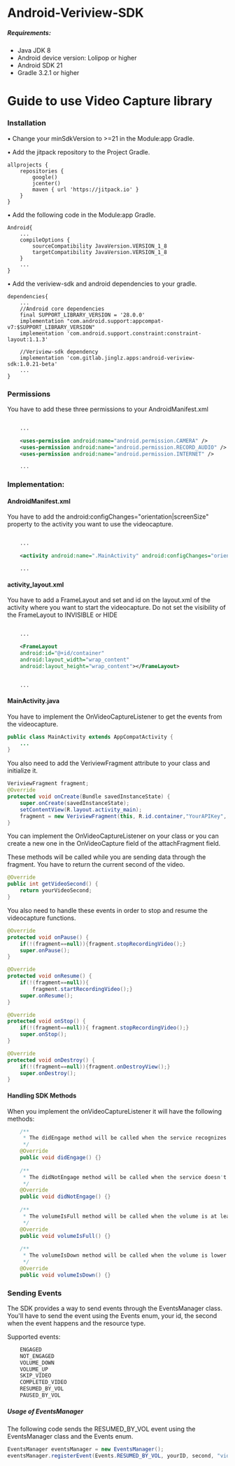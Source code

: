 # Android-Veriview-SDK

##### Requirements:

* Java JDK 8
* Android device version: Lolipop or higher
* Android SDK 21
* Gradle 3.2.1 or higher

# Guide to use Video Capture library

### Installation
•	Change your minSdkVersion to >=21 in the Module:app Gradle.

•	Add the jitpack repository to the Project Gradle.
```
allprojects {
    repositories {
        google()
        jcenter()
        maven { url 'https://jitpack.io' }
    }
}
```
•	Add the following code in the Module:app Gradle.
```
Android{
    ...
    compileOptions {
        sourceCompatibility JavaVersion.VERSION_1_8
        targetCompatibility JavaVersion.VERSION_1_8
    }
    ...
}
```
•	Add the veriview-sdk and android dependencies to your gradle.
```
dependencies{
    ...
    //Android core dependencies
    final SUPPORT_LIBRARY_VERSION = '28.0.0'
    implementation "com.android.support:appcompat-v7:$SUPPORT_LIBRARY_VERSION"
    implementation 'com.android.support.constraint:constraint-layout:1.1.3'
    
    //Veriview-sdk dependency
    implementation 'com.gitlab.jinglz.apps:android-veriview-sdk:1.0.21-beta'
    ...
}

```

### Permissions
You have to add these three permissions to your AndroidManifest.xml

```xml

    ...

    <uses-permission android:name="android.permission.CAMERA" />
    <uses-permission android:name="android.permission.RECORD_AUDIO" />
    <uses-permission android:name="android.permission.INTERNET" />

    ...

```
### Implementation:

#### AndroidManifest.xml
You have to add the android:configChanges="orientation|screenSize" property to the activity you want to use the videocapture.
```xml

    ...

    <activity android:name=".MainActivity" android:configChanges="orientation|screenSize">

    ...

```

#### activity_layout.xml
You have to add a FrameLayout and set and id on the layout.xml of the activity where you want to start the videocapture.
Do not set the visibility of the FrameLayout to INVISIBLE or HIDE

```xml

    ...

    <FrameLayout
    android:id="@+id/container"
    android:layout_width="wrap_content"
    android:layout_height="wrap_content"></FrameLayout>


    ...

```
#### MainActivity.java
You have to implement the OnVideoCaptureListener to get the events from the videocapture.

```java
public class MainActivity extends AppCompatActivity {
    ...
}


```

You also need to add the VeriviewFragment attribute to your class and initialize it.

```java
VeriviewFragment fragment;
@Override
protected void onCreate(Bundle savedInstanceState) {
    super.onCreate(savedInstanceState);
    setContentView(R.layout.activity_main);
    fragment = new VeriviewFragment(this, R.id.container,"YourAPIKey", "youResourceId","yourReproductionId", OnVideoCaptureListener);
}

```
You can implement the OnVideoCaptureListener on your class or you can create a new one in the OnVideoCapture field of the attachFragment field.

These methods will be called while you are sending data through the fragment. You have to return the current second of the video.

```java
@Override
public int getVideoSecond() {
    return yourVideoSecond;
}

```

You also need to handle these events in order to stop and resume the videocapture functions.

```java
@Override
protected void onPause() {
    if(!(fragment==null)){fragment.stopRecordingVideo();}
    super.onPause();
}

@Override
protected void onResume() {
    if(!(fragment==null)){
        fragment.startRecordingVideo();}
    super.onResume();
}

@Override
protected void onStop() {
    if(!(fragment==null)){ fragment.stopRecordingVideo();}
    super.onStop();
}

@Override
protected void onDestroy() {
    if(!(fragment==null)){fragment.onDestroyView();}
    super.onDestroy();
}

```
#### Handling SDK Methods
When you implement the onVideoCaptureListener it will have the following methods:
```java
    /**
     * The didEngage method will be called when the service recognizes eyes
     */
    @Override
    public void didEngage() {}
    
    /**
     * The didNotEngage method will be called when the service doesn't recognizes eyes
     */
    @Override
    public void didNotEngage() {}
    
    /**
     * The volumeIsFull method will be called when the volume is at least on 30%
     */
    @Override
    public void volumeIsFull() {}
    
    /**
     * The volumeIsDown method will be called when the volume is lower than 30%
     */
    @Override
    public void volumeIsDown() {}

```

### Sending Events
The SDK provides a way to send events through the EventsManager class. You'll have to send the event using the Events enum, your id, the second when the event happens and the resource type.

Supported events:
```java
    ENGAGED
    NOT_ENGAGED
    VOLUME_DOWN
    VOLUME_UP
    SKIP_VIDEO
    COMPLETED_VIDEO
    RESUMED_BY_VOL
    PAUSED_BY_VOL
```
##### Usage of EventsManager
The following code sends the RESUMED_BY_VOL event using the EventsManager class and the Events enum.
```java
EventsManager eventsManager = new EventsManager();
eventsManager.registerEvent(Events.RESUMED_BY_VOL, yourID, second, "video");
```
